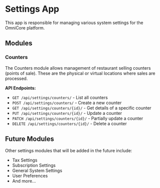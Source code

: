 # Settings App

This app is responsible for managing various system settings for the OmniCore platform.

## Modules

### Counters

The Counters module allows management of restaurant selling counters (points of sale). These are the physical or virtual locations where sales are processed.

**API Endpoints:**

- `GET /api/settings/counters/` - List all counters
- `POST /api/settings/counters/` - Create a new counter
- `GET /api/settings/counters/{id}/` - Get details of a specific counter
- `PUT /api/settings/counters/{id}/` - Update a counter
- `PATCH /api/settings/counters/{id}/` - Partially update a counter
- `DELETE /api/settings/counters/{id}/` - Delete a counter

## Future Modules

Other settings modules that will be added in the future include:

- Tax Settings
- Subscription Settings
- General System Settings
- User Preferences
- And more...
